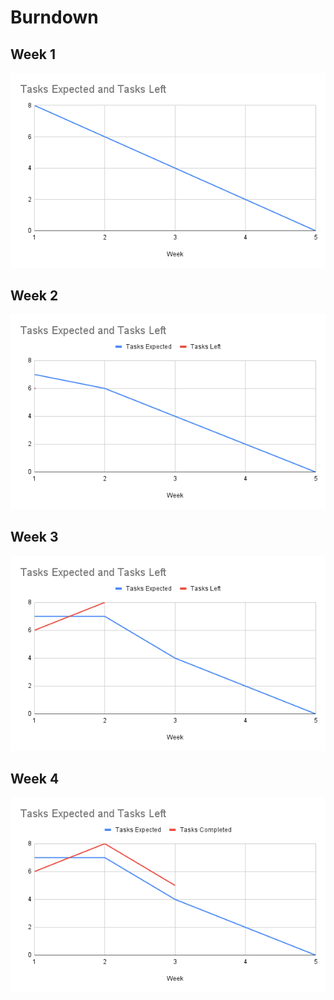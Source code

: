 # Burndown

## Week 1 
![](img/burndown_1.png)


## Week 2
![](img/burndown_2.png)

## Week 3
![](img/burndown_3.png)

## Week 4
![](img/burndown_4.png)
